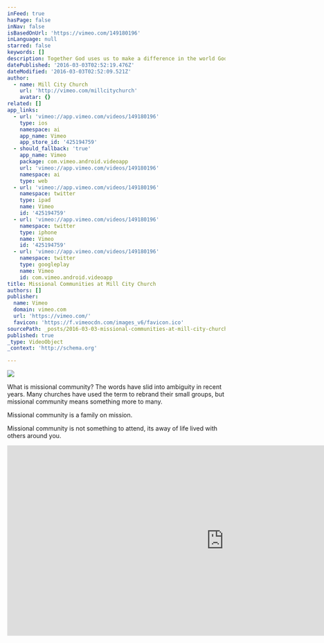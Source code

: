 ```yaml
---
inFeed: true
hasPage: false
inNav: false
isBasedOnUrl: 'https://vimeo.com/149180196'
inLanguage: null
starred: false
keywords: []
description: Together God uses us to make a difference in the world God loves.
datePublished: '2016-03-03T02:52:19.476Z'
dateModified: '2016-03-03T02:52:09.521Z'
author:
  - name: Mill City Church
    url: 'http://vimeo.com/millcitychurch'
    avatar: {}
related: []
app_links:
  - url: 'vimeo://app.vimeo.com/videos/149180196'
    type: ios
    namespace: ai
    app_name: Vimeo
    app_store_id: '425194759'
  - should_fallback: 'true'
    app_name: Vimeo
    package: com.vimeo.android.videoapp
    url: 'vimeo://app.vimeo.com/videos/149180196'
    namespace: ai
    type: web
  - url: 'vimeo://app.vimeo.com/videos/149180196'
    namespace: twitter
    type: ipad
    name: Vimeo
    id: '425194759'
  - url: 'vimeo://app.vimeo.com/videos/149180196'
    namespace: twitter
    type: iphone
    name: Vimeo
    id: '425194759'
  - url: 'vimeo://app.vimeo.com/videos/149180196'
    namespace: twitter
    type: googleplay
    name: Vimeo
    id: com.vimeo.android.videoapp
title: Missional Communities at Mill City Church
authors: []
publisher:
  name: Vimeo
  domain: vimeo.com
  url: 'https://vimeo.com/'
  favicon: 'https://f.vimeocdn.com/images_v6/favicon.ico'
sourcePath: _posts/2016-03-03-missional-communities-at-mill-city-church.md
published: true
_type: VideoObject
_context: 'http://schema.org'

---
```

![](https://the-grid-user-content.s3-us-west-2.amazonaws.com/8e66bdfa-980d-449d-b867-98dc78f1b85e.png)

What is missional community? The words have slid into ambiguity in recent years. Many churches have used the term to rebrand their small groups, but missional community means something more to many.

Missional community is a family on mission.

Missional community is not something to attend, its away of life lived with others around you.

<iframe src="https://cdn.embedly.com/widgets/media.html?src=https%3A%2F%2Fplayer.vimeo.com%2Fvideo%2F149180196&amp;url=https%3A%2F%2Fvimeo.com%2F149180196&amp;image=http%3A%2F%2Fi.vimeocdn.com%2Fvideo%2F548321103_1280.jpg&amp;key=b7d04c9b404c499eba89ee7072e1c4f7&amp;type=text%2Fhtml&amp;schema=vimeo" width="1000" height="440" scrolling="no" frameborder="0" allowfullscreen="allowfullscreen" style=""></iframe>